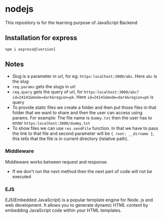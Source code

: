 # nodejs
This repository is for the learning purpose of JavaScript Backend

## Installation for express
`npm i express@[version]`

## Notes
- Slug is a parameter in url, for eg: `https:localhost:3000/abc`. Here `abc` is the slug
- `req.params` gets the slugs in url
- `req.query` gets the query of url, for `https:localhost:3000/abc?id=24141&mode=dark&region=pk`.  Here `id=24141&mode=dark&region=pk` is query
- To provide static files we create a folder and then put those files in that folder that we want to share and then the user can access using params. For example: The file name is `dummy.txt` then the user has to enter `https:localhost:3000/dummy.txt`
- To show files we can use `res.sendFile` function. In that we have to pass the link to that file and second parameter will be `{ root: __dirname }`, this tells that the file is in current directory (relative path).

### Middleware
Middleware works between request and response.
- If we don't run the next method then the next part of code will not be executed

### EJS
EJS(Embedded JavaScript) is a popular template engine for Node. js and web development. It allows you to generate dynamic HTML content by embedding JavaScript code within your HTML templates.